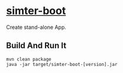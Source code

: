 # [simter-boot](https://github.com/simter/simter-boot)

Create stand-alone App.

## Build And Run It

```
mvn clean package
java -jar target/simter-boot-[version].jar
```